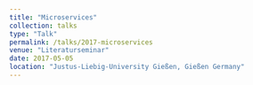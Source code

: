 ```yaml
---
title: "Microservices"
collection: talks
type: "Talk"
permalink: /talks/2017-microservices
venue: "Literaturseminar"
date: 2017-05-05
location: "Justus-Liebig-University Gießen, Gießen Germany"
---
```

